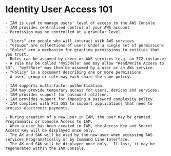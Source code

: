 # Identity User Access 101
    - IAM is used to manage users' level of access to the AWS Console
    - IAM provides centralised control of your AWS account
    - Permission may be controlled at a granular level.

    - "Users" are people who will interact with AWS services
    - "Groups" are collections of users under a single set of permissions
    - "Roles" are a mechanism for granting permissions to entities that you trust.
    - Roles can be assumed by users or AWS services (e.g. an EC2 instance)
    - A role may be called "myS3Role" and may allow "Read/Write Access to S3".  "myS3Role" may then be assumed by a user or an AWs service.
    - "Policy" is a document describing one or more permissions.
    - A user, group or role may each share the same policy.
    
    - IAM supports multi-factor authentication.
    - IAM may provide temporary access for users, devices and services.
    - IAM provides support for password rotation.
    - IAM provides support for imposing a password complexity policy. 
    - IAM complies with PCI DSS to support applications that need to process electronic payments.

    - During creation of a new user in IAM, the user may be granted Programmatic or Console Access to IAM.
    - When a user has been created in IAM, the Access Key and Secret Access Key will be displayed once only.
    - The AK and SAK will be used by the new user when accessing AWS services Programatically or by Command Line Interface.
    - The AK and SAK will be displayed once only.  If lost, it may be regenerated within the IAM Console.
    
